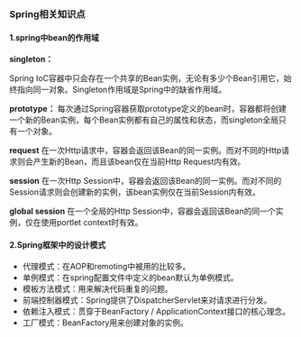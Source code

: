 ### Spring相关知识点

#### 1.spring中bean的作用域
**singleton：**

Spring IoC容器中只会存在一个共享的Bean实例，无论有多少个Bean引用它，始终指向同一对象。Singleton作用域是Spring中的缺省作用域。

**prototype：**
每次通过Spring容器获取prototype定义的bean时，容器都将创建一个新的Bean实例，每个Bean实例都有自己的属性和状态，而singleton全局只有一个对象。

**request**
在一次Http请求中，容器会返回该Bean的同一实例。而对不同的Http请求则会产生新的Bean，而且该bean仅在当前Http Request内有效。

**session**
在一次Http Session中，容器会返回该Bean的同一实例。而对不同的Session请求则会创建新的实例，该bean实例仅在当前Session内有效。

**global session**
在一个全局的Http Session中，容器会返回该Bean的同一个实例，仅在使用portlet context时有效。


#### 2.Spring框架中的设计模式

* 代理模式：在AOP和remoting中被用的比较多。
* 单例模式：在spring配置文件中定义的bean默认为单例模式。
* 模板方法模式：用来解决代码重复的问题。
* 前端控制器模式：Spring提供了DispatcherServlet来对请求进行分发。
* 依赖注入模式：贯穿于BeanFactory / ApplicationContext接口的核心理念。
* 工厂模式：BeanFactory用来创建对象的实例。
